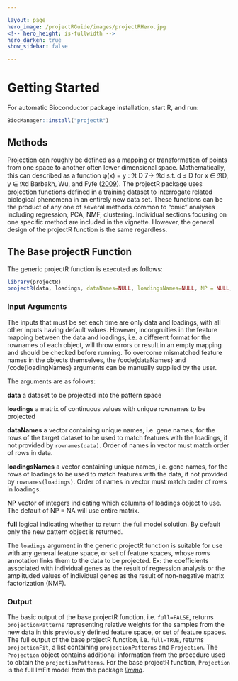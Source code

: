 ```yaml
---

layout: page
hero_image: /projectRGuide/images/projectRHero.jpg
<!-- hero_height: is-fullwidth -->
hero_darken: true
show_sidebar: false

---
```


# Getting Started

For automatic Bioconductor package installation, start R, and run:

```r
BiocManager::install("projectR")
```

## Methods

Projection can roughly be defined as a mapping or transformation of points from one space to another often lower dimensional space. Mathematically, this can described as a function φ(x) = y : ℜ D 7→ ℜd s.t. d ≤ D for x ∈ ℜD, y ∈ ℜd Barbakh, Wu, and Fyfe (<a href="https://link.springer.com/chapter/10.1007/978-3-642-04005-4_3" target="_blank">2009</a>). The projectR package uses projection functions defined in a training dataset to interrogate related
biological phenomena in an entirely new data set. These functions can be the product of any one of several methods common to “omic” analyses including regression, PCA, NMF, clustering. Individual sections focusing on one specific method are included in the vignette. However, the general design of the projectR function is the same regardless.

## The Base projectR Function

The generic projectR function is executed as follows:

```r
library(projectR)
projectR(data, loadings, dataNames=NULL, loadingsNames=NULL, NP = NULL, full = false)
```

### Input Arguments

The inputs that must be set each time are only data and loadings, with all other inputs having default values. However, incongruities in the feature mapping between the data and loadings, i.e. a different format for the rownames of each object, will throw errors or result in an empty mapping and should be checked before running. To overcome mismatched feature names in the objects themselves, the /code{dataNames} and /code{loadingNames} arguments can be manually supplied by the user. 

The arguments are as follows:

**data** a dataset to be projected into the pattern space

**loadings** a matrix of continuous values with unique rownames to be projected 

**dataNames** a vector containing unique names, i.e. gene names, for the rows of the target dataset to be used to match features with the loadings, if not provided by ```rownames(data)```. Order of names in vector must match order of rows in data.

**loadingsNames** a vector containing unique names, i.e. gene names, for the rows of loadings to be used to match features with the data, if not provided by ```rownames(loadings)```. Order of names in vector must match order of rows in loadings.

**NP** vector of integers indicating which columns of loadings object to use. The default of NP = NA will use entire matrix.

**full** logical indicating whether to return the full model solution. By default only the new pattern object is returned.

The ```loadings``` argument in the generic projectR function is suitable for use with any general feature space, or set of feature spaces, whose rows annotation links them to the data to be projected. Ex: the coefficients associated with individual genes as the result of regression analysis or the amplituded values of individual genes as the result of non-negative matrix factorization (NMF).

### Output

The basic output of the base projectR function, i.e. ```full=FALSE```, returns ```projectionPatterns``` representing relative weights for the samples from the new data in this previously defined feature space, or set of feature spaces. The full output of the base projectR function, i.e. ```full=TRUE```, returns ```projectionFit```, a list containing ```projectionPatterns``` and ```Projection```. The ```Projection``` object contains additional information from the procedure used to obtain the ```projectionPatterns```. For the base projectR function, ```Projection``` is the full lmFit model from the package <a href="https://bioconductor.org/packages/3.17/bioc/html/limma.html" taregt="_blank">*limma*</a>.
